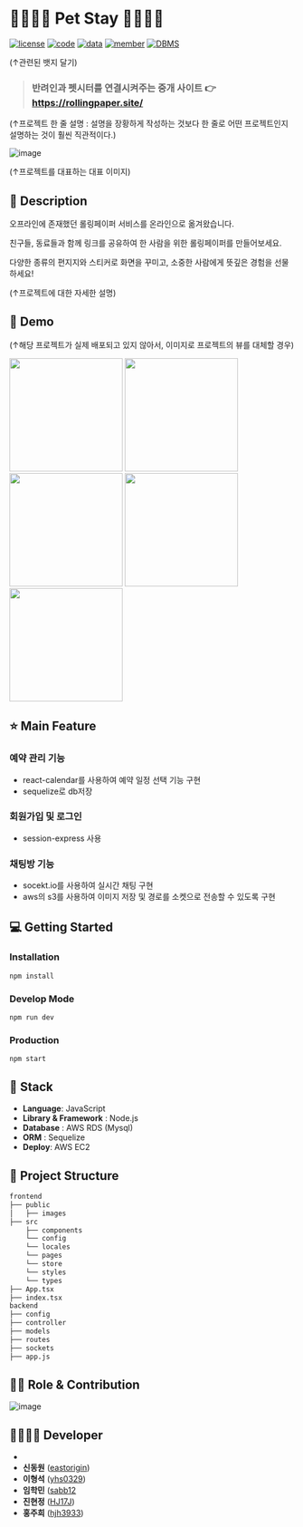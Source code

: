 
# 👨‍👩‍👦‍👦 Pet Stay 👨‍👩‍👦‍👦 

[![license](https://img.shields.io/badge/License-AGPL-red)](https://github.com/NDjust/Generate-HeadLine/blob/master/LICENSE)
[![code](https://img.shields.io/badge/Code-Python3.7-blue)](https://docs.python.org/3/license.html)
[![data](https://img.shields.io/badge/Data-news-blueviolet)](https://news.chosun.com/ranking/list.html)
[![member](https://img.shields.io/badge/Project-Member-brightgreen)](https://github.com/NDjust/Generate-HeadLine/blob/Feature_README/README.md#participation-member)
[![DBMS](https://img.shields.io/badge/DBMS-MySQL-orange)](https://www.mysql.com/downloads/)

(↑관련된 뱃지 달기)

> ### 반려인과 펫시터를 연결시켜주는 중개 사이트 👉 https://rollingpaper.site/

(↑프로젝트 한 줄 설명 : 설명을 장황하게 작성하는 것보다 한 줄로 어떤 프로젝트인지 설명하는 것이 훨씬 직관적이다.)

![image](https://github.com/HJ17J/PetStay-backend/assets/154948606/1a19b76e-2e17-497e-bf9c-01daef8c482d)


(↑프로젝트를 대표하는 대표 이미지)


## 📖 Description

오프라인에 존재했던 롤링페이퍼 서비스를 온라인으로 옮겨왔습니다.

친구들, 동료들과 함께 링크를 공유하여 한 사람을 위한 롤링페이퍼를 만들어보세요.

다양한 종류의 편지지와 스티커로 화면을 꾸미고, 소중한 사람에게 뜻깊은 경험을 선물하세요!

(↑프로젝트에 대한 자세한 설명)

## :baby_chick: Demo
(↑해당 프로젝트가 실제 배포되고 있지 않아서, 이미지로 프로젝트의 뷰를 대체할 경우)
<p float="left">
    <img src="https://lh3.googleusercontent.com/iYHEwh2_Q6nIKS67eItV4AwIokeJDNe0ojtpWGqKpRyhaRlmCSmBcnkFNCmXbTkajKA=w2560-h1330-rw" width=200 />
    <img src="https://lh3.googleusercontent.com/xl0sqT6Jz1p9Gq9slw4VXRr-akf4v74b_k3QkZUMZPvYV37-e5LqTZcOjofof4Xyl48=w2560-h1330-rw" width=200 />
    <img src="https://lh3.googleusercontent.com/JqUUXWSgU0bhSBpOObERLvfUGE3eBnInmYvDMY3S2aAatyeFKLOifWnBLgZ0KLGbmA=w2560-h1330-rw" width=200 />
    <img src="https://lh3.googleusercontent.com/AdN5fkguQMSc4M6iVkAFONsuxZhOQaKE7TDzuhF56FgDLORAnBv8160W7vva4a6kFBg=w2560-h1330-rw" width=200 />
    <img src="https://lh3.googleusercontent.com/ruDvvtKehqGB_4PX7QBsUY2RLDe_v6g5FL-_XmC6SUGjKUQqa08Uy-DtsNi8wYuuXU4=w2560-h1330-rw" width=200 />
</p>

## ⭐ Main Feature
### 예약 관리 기능
- react-calendar를 사용하여 예약 일정 선택 기능 구현
- sequelize로 db저장

### 회원가입 및 로그인 
- session-express 사용

### 채팅방 기능
- socekt.io를 사용하여 실시간 채팅 구현
- aws의 s3를 사용하여 이미지 저장 및 경로를 소켓으로 전송할 수 있도록 구현

## 💻 Getting Started

### Installation
```
npm install
```
### Develop Mode
```
npm run dev
```
### Production
```
npm start
```

## 🔧 Stack
- **Language**: JavaScript
- **Library & Framework** : Node.js
- **Database** : AWS RDS (Mysql)
- **ORM** : Sequelize
- **Deploy**: AWS EC2

## :open_file_folder: Project Structure

```markdown
frontend
├── public
│   ├── images
├── src
    ├── components
    └── config
    └── locales
    └── pages
    └── store
    └── styles
    └── types
├── App.tsx
├── index.tsx
backend
├── config
├── controller
├── models
├── routes
├── sockets
├── app.js
```

## 👨‍💻 Role & Contribution

![image](https://github.com/HJ17J/PetStay-backend/assets/107241014/65e4ee30-7446-45bc-afab-2b22c5696518)

## 👨‍👩‍👧‍👦 Developer
*  
*  **신동원** ([eastorigin](https://github.com/eastorigin))
*  **이형석** ([yhs0329](https://github.com/yhs0329))
*  **임학민** ([sabb12](https://github.com/sabb12)
*  **진현정** ([HJ17J](https://github.com/HJ17J))
*  **홍주희** ([hjh3933](https://github.com/hjh3933))
